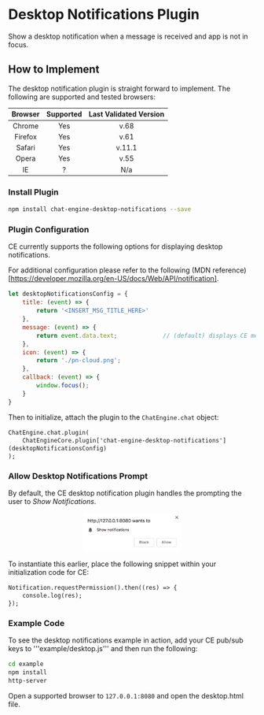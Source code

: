 # Desktop Notifications Plugin

Show a desktop notification when a message is received
and app is not in focus.

## How to Implement

The desktop notification plugin is straight forward to implement. The following are supported and tested browsers:

| Browser   | Supported | Last Validated Version |
| :----------:|:---------:|:-----------------------:|
| Chrome    | Yes       | v.68                   |
| Firefox   | Yes       | v.61                   |
| Safari    | Yes       | v.11.1                 |
| Opera     | Yes       | v.55                   |
| IE        | ?         | N/a                    |

### Install Plugin

```bash
npm install chat-engine-desktop-notifications --save
```

### Plugin Configuration

CE currently supports the following options for displaying desktop notifications.

For additional configuration please refer to the following (MDN reference)[https://developer.mozilla.org/en-US/docs/Web/API/notification].

```js
let desktopNotificationsConfig = {
    title: (event) => {
        return '<INSERT_MSG_TITLE_HERE>'
    },
    message: (event) => {
        return event.data.text;   			// (default) displays CE message text for the room
    },
    icon: (event) => {
        return './pn-cloud.png';
    },
    callback: (event) => {
        window.focus();
    }
}
```

Then to initialize, attach the plugin to the ```ChatEngine.chat``` object:

```
ChatEngine.chat.plugin(
    ChatEngineCore.plugin['chat-engine-desktop-notifications'](desktopNotificationsConfig)
);
```

### Allow Desktop Notifications Prompt

By default, the CE desktop notification plugin handles the prompting the user to _Show Notifications_.

<div style="text-align:center"><img src="./example/desktopNotificationsPromtUser0.png" alt="userPrompt" width="200" class="center"></div>

To instantiate this earlier, place the following snippet within your initialization code for CE:

```
Notification.requestPermission().then((res) => {
    console.log(res);
});
```

### Example Code
To see the desktop notifications example in action, add your CE pub/sub keys to '''example/desktop.js''' and then run the following:

```bash
cd example
npm install
http-server 
```
Open a supported browser to ```127.0.0.1:8080``` and open the desktop.html file.
